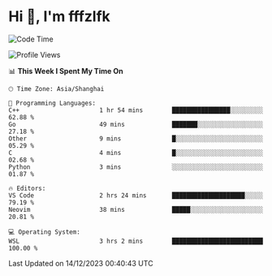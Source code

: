 # Hi 👋, I'm fffzlfk

<!--START_SECTION:waka-->
![Code Time](http://img.shields.io/badge/Code%20Time-620%20hrs%2035%20mins-blue)

![Profile Views](http://img.shields.io/badge/Profile%20Views-0-blue)

📊 **This Week I Spent My Time On** 

```text
🕑︎ Time Zone: Asia/Shanghai

💬 Programming Languages: 
C++                      1 hr 54 mins        ████████████████░░░░░░░░░   62.88 % 
Go                       49 mins             ███████░░░░░░░░░░░░░░░░░░   27.18 % 
Other                    9 mins              █░░░░░░░░░░░░░░░░░░░░░░░░   05.29 % 
C                        4 mins              █░░░░░░░░░░░░░░░░░░░░░░░░   02.68 % 
Python                   3 mins              ░░░░░░░░░░░░░░░░░░░░░░░░░   01.87 % 

🔥 Editors: 
VS Code                  2 hrs 24 mins       ████████████████████░░░░░   79.19 % 
Neovim                   38 mins             █████░░░░░░░░░░░░░░░░░░░░   20.81 % 

💻 Operating System: 
WSL                      3 hrs 2 mins        █████████████████████████   100.00 % 
```


 Last Updated on 14/12/2023 00:40:43 UTC
<!--END_SECTION:waka-->
